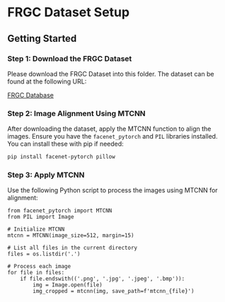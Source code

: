 # FRGC Dataset Setup

## Getting Started

### Step 1: Download the FRGC Dataset

Please download the FRGC Dataset into this folder. The dataset can be found at the following URL:

[FRGC Database](https://www.nist.gov/programs-projects/face-recognition-grand-challenge-frgc)

### Step 2: Image Alignment Using MTCNN

After downloading the dataset, apply the MTCNN function to align the images. Ensure you have the `facenet_pytorch` and `PIL` libraries installed. You can install these with pip if needed:

```bash
pip install facenet-pytorch pillow
```


### Step 3: Apply MTCNN
Use the following Python script to process the images using MTCNN for alignment:
```import os
from facenet_pytorch import MTCNN
from PIL import Image

# Initialize MTCNN
mtcnn = MTCNN(image_size=512, margin=15)

# List all files in the current directory
files = os.listdir('.')

# Process each image
for file in files:
    if file.endswith(('.png', '.jpg', '.jpeg', '.bmp')):
        img = Image.open(file)
        img_cropped = mtcnn(img, save_path=f'mtcnn_{file}')

